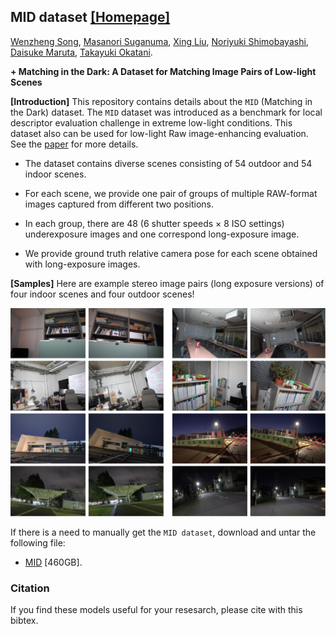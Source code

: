 <!--<h3><b>Matching in the Dark</b></h3>-->
## <b>MID dataset</b> [[Homepage]](https://wenzhengchina.github.io/projects/mid/) <br>
[Wenzheng Song](https://Wenzhengchina.github.io/), [Masanori Suganuma](), [Xing Liu](), [Noriyuki Shimobayashi](), [Daisuke Maruta](), [Takayuki Okatani]().

**+ Matching in the Dark: A Dataset for Matching Image Pairs of Low-light Scenes**

**[Introduction]** This repository contains details about the `MID` (Matching in the Dark) dataset. The `MID` dataset was introduced as a benchmark for local descriptor
evaluation challenge in extreme low-light conditions. This dataset also can be used for low-light Raw image-enhancing evaluation. See the [paper]() for more details.

* The dataset contains diverse scenes consisting of 54 outdoor and 54 indoor scenes.

* For each scene, we provide one pair of groups of multiple RAW-format images captured from different two positions.

* In each group, there are 48 (6 shutter speeds × 8 ISO settings) underexposure images and one correspond long-exposure image.

* We provide ground truth relative camera pose for each scene obtained with long-exposure images.

**[Samples]** Here are example stereo image pairs (long exposure versions) of four indoor scenes and four outdoor scenes!

![Teaser Image](./images/samples.png)

If there is a need to manually get the `MID dataset`, download
and untar the following file:

* [MID](https://drive.google.com/drive/folders/1_K-gnCcbyVIa8zzTVC8EGsCZRi8V2hGQ?usp=sharing) [460GB].
### Citation ###

If you find these models useful for your resesarch, please cite with this bibtex.

```

```

